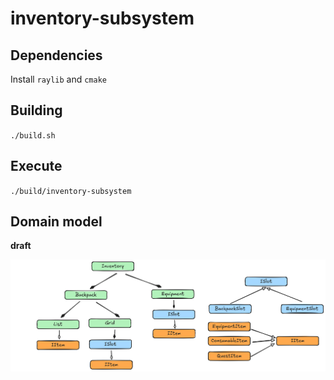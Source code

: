 # inventory-subsystem

## Dependencies

Install `raylib` and `cmake`

## Building

`./build.sh`

## Execute

`./build/inventory-subsystem`

## Domain model

**draft**

![Domain model draft UML class diagram](docs/domain-model-draft.excalidraw.png)
